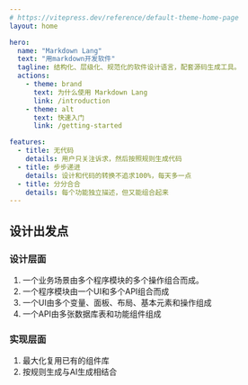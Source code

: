 ```yaml
---
# https://vitepress.dev/reference/default-theme-home-page
layout: home

hero:
  name: "Markdown Lang"
  text: "用markdown开发软件"
  tagline: 结构化、层级化、规范化的软件设计语言，配套源码生成工具。 
  actions:
    - theme: brand
      text: 为什么使用 Markdown Lang
      link: /introduction
    - theme: alt
      text: 快速入门
      link: /getting-started

features:
  - title: 无代码
    details: 用户只关注诉求，然后按照规则生成代码
  - title: 步步递进
    details: 设计和代码的转换不追求100%，每天多一点
  - title: 分分合合
    details: 每个功能独立描述，但又能组合起来
---
```


## 设计出发点

### 设计层面

1. 一个业务场景由多个程序模块的多个操作组合而成。
2. 一个程序模块由一个UI和多个API组合而成
3. 一个UI由多个变量、面板、布局、基本元素和操作组成
4. 一个API由多张数据库表和功能组件组成

### 实现层面

1. 最大化复用已有的组件库
2. 按规则生成与AI生成相结合